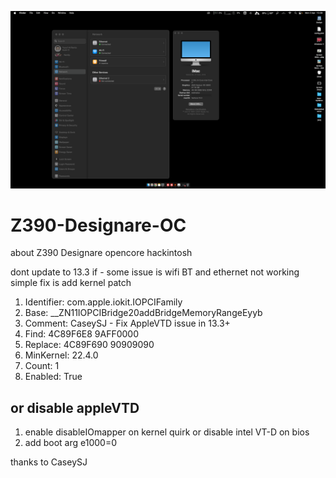 ![alt text](https://github.com/cupecups/Z390-Designare-OC/blob/main/13.png)

# Z390-Designare-OC
about Z390 Designare opencore hackintosh

dont update to 13.3 if -  some issue is wifi BT and ethernet not working
simple fix is add kernel patch 
1. Identifier: com.apple.iokit.IOPCIFamily
2. Base: __ZN11IOPCIBridge20addBridgeMemoryRangeEyyb
3. Comment: CaseySJ - Fix AppleVTD issue in 13.3+
4. Find: 4C89F6E8 9AFF0000
5. Replace: 4C89F690 90909090
6. MinKernel: 22.4.0
7. Count: 1
8. Enabled: True
## or disable appleVTD
1. enable disableIOmapper on kernel quirk or disable intel VT-D on bios
2. add boot arg e1000=0


thanks to CaseySJ

